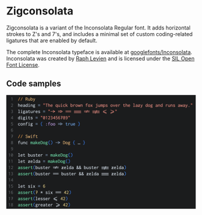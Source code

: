 # Zigconsolata

Zigconsolata is a variant of the Inconsolata Regular font. It adds horizontal strokes to Z's and 7's, and includes a minimal set of custom coding-related ligatures that are enabled by default.

The complete Inconsolata typeface is available at [googlefonts/Inconsolata](https://github.com/googlefonts/Inconsolata). Inconsolata was created by [Raph Levien](https://github.com/raphlinus) and is licensed under the [SIL Open Font License](LICENSE.md).

## Code samples

![Code samples](assets/code-samples.png)
